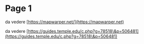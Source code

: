 # Page 1

da vedere [https://mapwarper.net/](https://mapwarper.net)

da vedere [https://guides.temple.edu/c.php?g=78518\&p=506481](https://guides.temple.edu/c.php?g=78518\&p=506481)
